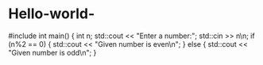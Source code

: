 # Hello-world-
#include<iostream>
int main()
{
int n;
std::cout << "Enter a number:";
std::cin >> n\n;
if (n%2 == 0)
 {
  std::cout << "Given number is       even\n";
 }
 else
 {
  std::cout << "Given number is       odd\n";
}

